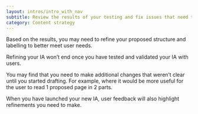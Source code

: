 ```yaml
---
layout: intros/intro_with_nav
subtitle: Review the results of your testing and fix issues that need to be addressed. Once the changes are made, re-test with users.
category: Content strategy
---
```


Based on the results, you may need to refine your proposed structure and labelling to better meet user needs.

Refining your IA won’t end once you have tested and validated your IA with users.

You may find that you need to make additional changes that weren’t clear until you started drafting. For example, where it would be more useful for the user to read 1 proposed page in 2 parts.

When you have launched your new IA, user feedback will also highlight refinements you need to make.